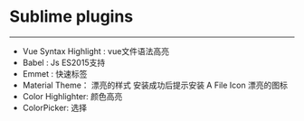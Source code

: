 # Sublime plugins
---


* Vue Syntax Highlight : vue文件语法高亮
* Babel : Js ES2015支持
* Emmet : 快速标签
* Material Theme： 漂亮的样式 安装成功后提示安装 A File Icon 漂亮的图标
* Color Highlighter: 颜色高亮
* ColorPicker: 选择